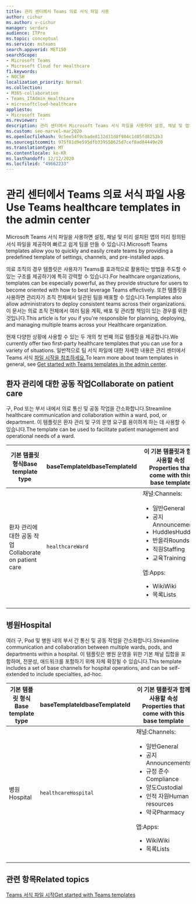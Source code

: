 ```yaml
---
title: 관리 센터에서 Teams 의료 서식 파일 사용
author: cichur
ms.author: v-cichur
manager: serdars
audience: ITPro
ms.topic: conceptual
ms.service: msteams
search.appverid: MET150
searchScope:
- Microsoft Teams
- Microsoft Cloud for Healthcare
f1.keywords:
- NOCSH
localization_priority: Normal
ms.collection:
- M365-collaboration
- Teams_ITAdmin_Healthcare
- microsoftcloud-healthcare
appliesto:
- Microsoft Teams
ms.reviewer: ''
description: 관리 센터에서 Microsoft Teams 서식 파일을 사용하여 설정, 채널 및 앱의 미리 정의된 서식 파일을 제공하여 빠르고 쉽게 팀을 만들 수 있습니다.
ms.custom: seo-marvel-mar2020
ms.openlocfilehash: 9c5ee54f9cbade8132d31d8f984c1d85fd8252b3
ms.sourcegitcommit: 975f81d9e595dfb339550625d7cef8ad84449e20
ms.translationtype: MT
ms.contentlocale: ko-KR
ms.lasthandoff: 12/12/2020
ms.locfileid: "49662233"
---
```

# <a name="use-teams-healthcare-templates-in-the-admin-center"></a><span data-ttu-id="f252d-103">관리 센터에서 Teams 의료 서식 파일 사용</span><span class="sxs-lookup"><span data-stu-id="f252d-103">Use Teams healthcare templates in the admin center</span></span>

<span data-ttu-id="f252d-104">Microsoft Teams 서식 파일을 사용하면 설정, 채널 및 미리 설치된 앱의 미리 정의된 서식 파일을 제공하여 빠르고 쉽게 팀을 만들 수 있습니다.</span><span class="sxs-lookup"><span data-stu-id="f252d-104">Microsoft Teams templates allow you to quickly and easily create teams by providing a predefined template of settings, channels, and pre-installed apps.</span></span>

<span data-ttu-id="f252d-105">의료 조직의 경우 템플릿은 사용자가 Teams를 효과적으로 활용하는 방법을 주도할 수 있는 구조를 제공하기에 특히 강력할 수 있습니다.</span><span class="sxs-lookup"><span data-stu-id="f252d-105">For healthcare organizations, templates can be especially powerful, as they provide structure for users to become oriented with how to best leverage Teams effectively.</span></span> <span data-ttu-id="f252d-106">또한 템플릿을 사용하면 관리자가 조직 전체에서 일관된 팀을 배포할 수 있습니다.</span><span class="sxs-lookup"><span data-stu-id="f252d-106">Templates also allow administrators to deploy consistent teams across their organizations.</span></span> <span data-ttu-id="f252d-107">이 문서는 의료 조직 전체에서 여러 팀을 계획, 배포 및 관리할 책임이 있는 경우를 위한 것입니다.</span><span class="sxs-lookup"><span data-stu-id="f252d-107">This article is for you if you're responsible for planning, deploying, and managing multiple teams across your Healthcare organization.</span></span>

<span data-ttu-id="f252d-108">현재 다양한 상황에 사용할 수 있는 두 개의 첫 번째 의료 템플릿을 제공합니다.</span><span class="sxs-lookup"><span data-stu-id="f252d-108">We currently offer two first-party healthcare templates that you can use for a variety of situations.</span></span> <span data-ttu-id="f252d-109">일반적으로 팀 서식 파일에 대한 자세한 내용은 관리 센터에서 Teams 서식 [파일 시작을 참조하세요.](../../get-started-with-teams-templates-in-the-admin-console.md)</span><span class="sxs-lookup"><span data-stu-id="f252d-109">To learn more about team templates in general, see [Get started with Teams templates in the admin center](../../get-started-with-teams-templates-in-the-admin-console.md).</span></span>

## <a name="collaborate-on-patient-care"></a><span data-ttu-id="f252d-110">환자 관리에 대한 공동 작업</span><span class="sxs-lookup"><span data-stu-id="f252d-110">Collaborate on patient care</span></span>

 <span data-ttu-id="f252d-111">구, Pod 또는 부서 내에서 의료 통신 및 공동 작업을 간소화합니다.</span><span class="sxs-lookup"><span data-stu-id="f252d-111">Streamline healthcare communication and collaboration within a ward, pod, or department.</span></span> <span data-ttu-id="f252d-112">이 템플릿은 환자 관리 및 구의 운영 요구를 용이하게 하는 데 사용할 수 있습니다.</span><span class="sxs-lookup"><span data-stu-id="f252d-112">The template can be used to facilitate patient management and operational needs of a ward.</span></span>

| <span data-ttu-id="f252d-113">기본 템플릿 형식</span><span class="sxs-lookup"><span data-stu-id="f252d-113">Base template type</span></span> |<span data-ttu-id="f252d-114">baseTemplateId</span><span class="sxs-lookup"><span data-stu-id="f252d-114">baseTemplateId</span></span>| <span data-ttu-id="f252d-115">이 기본 템플릿과 함께 사용할 속성</span><span class="sxs-lookup"><span data-stu-id="f252d-115">Properties that come with this base template</span></span> |
| ------------------ |---|----------------------------------------------------- |
| <span data-ttu-id="f252d-116">환자 관리에 대한 공동 작업</span><span class="sxs-lookup"><span data-stu-id="f252d-116">Collaborate on patient care</span></span> |`healthcareWard` | <span data-ttu-id="f252d-117">채널:</span><span class="sxs-lookup"><span data-stu-id="f252d-117">Channels:</span></span><ul><li><span data-ttu-id="f252d-118">일반</span><span class="sxs-lookup"><span data-stu-id="f252d-118">General</span></span></li><li><span data-ttu-id="f252d-119">공지</span><span class="sxs-lookup"><span data-stu-id="f252d-119">Announcements</span></span></li><li><span data-ttu-id="f252d-120">Huddles</span><span class="sxs-lookup"><span data-stu-id="f252d-120">Huddles</span></span></li><li><span data-ttu-id="f252d-121">반올라</span><span class="sxs-lookup"><span data-stu-id="f252d-121">Rounds</span></span></li><li><span data-ttu-id="f252d-122">직원</span><span class="sxs-lookup"><span data-stu-id="f252d-122">Staffing</span></span></li><li><span data-ttu-id="f252d-123">교육</span><span class="sxs-lookup"><span data-stu-id="f252d-123">Training</span></span></li></ul> <span data-ttu-id="f252d-124">앱:</span><span class="sxs-lookup"><span data-stu-id="f252d-124">Apps:</span></span> <ul><li><span data-ttu-id="f252d-125">Wiki</span><span class="sxs-lookup"><span data-stu-id="f252d-125">Wiki</span></span></li><li><span data-ttu-id="f252d-126">목록</span><span class="sxs-lookup"><span data-stu-id="f252d-126">Lists</span></span></li></ul>|
||||

## <a name="hospital"></a><span data-ttu-id="f252d-127">병원</span><span class="sxs-lookup"><span data-stu-id="f252d-127">Hospital</span></span>

<span data-ttu-id="f252d-128">여러 구, Pod 및 병원 내의 부서 간 통신 및 공동 작업을 간소화합니다.</span><span class="sxs-lookup"><span data-stu-id="f252d-128">Streamline communication and collaboration between multiple wards, pods, and departments within a hospital.</span></span> <span data-ttu-id="f252d-129">이 템플릿은 병원 운영을 위한 기본 채널 집합을 포함하며, 전문성, 애드워크를 포함하기 위해 자체 확장될 수 있습니다.</span><span class="sxs-lookup"><span data-stu-id="f252d-129">This template includes a set of base channels for hospital operations, and can be self-extended to include specialties, ad-hoc.</span></span>

| <span data-ttu-id="f252d-130">기본 템플릿 형식</span><span class="sxs-lookup"><span data-stu-id="f252d-130">Base template type</span></span> |<span data-ttu-id="f252d-131">baseTemplateId</span><span class="sxs-lookup"><span data-stu-id="f252d-131">baseTemplateId</span></span> | <span data-ttu-id="f252d-132">이 기본 템플릿과 함께 사용할 속성</span><span class="sxs-lookup"><span data-stu-id="f252d-132">Properties that come with this base template</span></span> |
| ------------------|-- |----------------------------------------------------- |
|<span data-ttu-id="f252d-133">병원</span><span class="sxs-lookup"><span data-stu-id="f252d-133">Hospital</span></span>|`healthcareHospital`|<span data-ttu-id="f252d-134">채널:</span><span class="sxs-lookup"><span data-stu-id="f252d-134">Channels:</span></span> <ul><li><span data-ttu-id="f252d-135">일반</span><span class="sxs-lookup"><span data-stu-id="f252d-135">General</span></span></li><li><span data-ttu-id="f252d-136">공지</span><span class="sxs-lookup"><span data-stu-id="f252d-136">Announcements</span></span></li><li><span data-ttu-id="f252d-137">규정 준수</span><span class="sxs-lookup"><span data-stu-id="f252d-137">Compliance</span></span></li><li><span data-ttu-id="f252d-138">양도</span><span class="sxs-lookup"><span data-stu-id="f252d-138">Custodial</span></span></li><li><span data-ttu-id="f252d-139">인적 자원</span><span class="sxs-lookup"><span data-stu-id="f252d-139">Human resources</span></span></li><li><span data-ttu-id="f252d-140">약국</span><span class="sxs-lookup"><span data-stu-id="f252d-140">Pharmacy</span></span></li></ul> <span data-ttu-id="f252d-141">앱:</span><span class="sxs-lookup"><span data-stu-id="f252d-141">Apps:</span></span> <ul><li><span data-ttu-id="f252d-142">Wiki</span><span class="sxs-lookup"><span data-stu-id="f252d-142">Wiki</span></span></li><li><span data-ttu-id="f252d-143">목록</span><span class="sxs-lookup"><span data-stu-id="f252d-143">Lists</span></span> </li></ul>|
||||

## <a name="related-topics"></a><span data-ttu-id="f252d-144">관련 항목</span><span class="sxs-lookup"><span data-stu-id="f252d-144">Related topics</span></span>

[<span data-ttu-id="f252d-145">Teams 서식 파일 시작</span><span class="sxs-lookup"><span data-stu-id="f252d-145">Get started with Teams templates</span></span>](../../get-started-with-teams-templates-in-the-admin-console.md)
